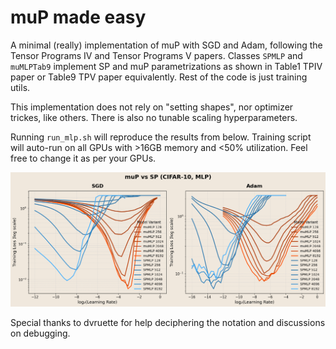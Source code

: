 # muP made easy

A minimal (really) implementation of muP with SGD and Adam, following the Tensor Programs IV and Tensor Programs V papers. Classes `SPMLP` and `muMLPTab9` implement SP and muP parametrizations as shown in Table1 TPIV paper or Table9 TPV paper equivalently. Rest of the code is just training utils. 

This implementation does not rely on "setting shapes", nor optimizer trickes, like others. There is also no tunable scaling hyperparameters.

Running `run_mlp.sh` will reproduce the results from below. Training script will auto-run on all GPUs with >16GB memory and <50% utilization. Feel free to change it as per your GPUs.

![alt text](image-1.png)

Special thanks to dvruette for help deciphering the notation and discussions on debugging. 
